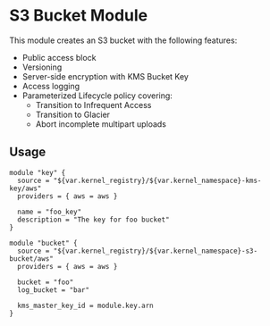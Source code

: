 # S3 Bucket Module

This module creates an S3 bucket with the following features:

- Public access block
- Versioning
- Server-side encryption with KMS Bucket Key
- Access logging
- Parameterized Lifecycle policy covering:
  - Transition to Infrequent Access
  - Transition to Glacier
  - Abort incomplete multipart uploads

## Usage

```hcl
module "key" {
  source = "${var.kernel_registry}/${var.kernel_namespace}-kms-key/aws"
  providers = { aws = aws }

  name = "foo_key"
  description = "The key for foo bucket"
}

module "bucket" {
  source = "${var.kernel_registry}/${var.kernel_namespace}-s3-bucket/aws"
  providers = { aws = aws }

  bucket = "foo"
  log_bucket = "bar"

  kms_master_key_id = module.key.arn
}
```
